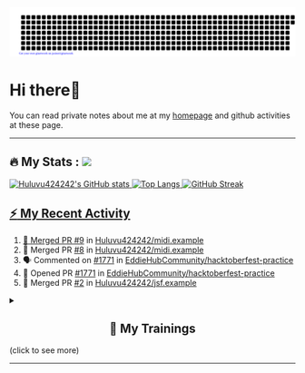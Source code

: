![gitartwork](gitartwork.svg)
# Hi there👋

You can read private notes about me at my [homepage](https://huluvu424242.github.io/home/) and github activities at these page.

---

## :fire: My Stats : <a href="https://github.com/Huluvu424242"><img src="https://img.shields.io/github/followers/Huluvu424242?label=follow&style=social" />
  
<!--p align="center"-->
<img alt="Huluvu424242's GitHub stats" src="https://github-readme-stats.vercel.app/api?username=Huluvu424242&show_icons=true&theme=vision-friendly-dark" width="33%" />
<img alt="Top Langs" src="https://github-readme-stats.vercel.app/api/top-langs/?username=Huluvu424242&layout=compact&theme=vision-friendly-dark" width="30%" />
<img alt="GitHub Streak" src="http://github-readme-streak-stats.herokuapp.com?user=Huluvu424242&theme=vision-friendly-dark&date_format=j%20M%5B%20Y%5D" width="33%" />
<!--/p-->
  
<!--script 
    type="module" 
    src='https://unpkg.com/@huluvu424242/honey-chucknorris-jokes@0.0.1/dist/honey-chucknorris-jokes/honey-chucknorris-jokes.js'>
</script>
<honey-chucknorris-jokes /-->

## :zap: My Recent Activity

<!--START_SECTION:activity-->
1. 🎉 Merged PR [#9](https://github.com/Huluvu424242/midi.example/pull/9) in [Huluvu424242/midi.example](https://github.com/Huluvu424242/midi.example)
2. 🎉 Merged PR [#8](https://github.com/Huluvu424242/midi.example/pull/8) in [Huluvu424242/midi.example](https://github.com/Huluvu424242/midi.example)
3. 🗣 Commented on [#1771](https://github.com/EddieHubCommunity/hacktoberfest-practice/issues/1771) in [EddieHubCommunity/hacktoberfest-practice](https://github.com/EddieHubCommunity/hacktoberfest-practice)
4. 💪 Opened PR [#1771](https://github.com/EddieHubCommunity/hacktoberfest-practice/pull/1771) in [EddieHubCommunity/hacktoberfest-practice](https://github.com/EddieHubCommunity/hacktoberfest-practice)
5. 🎉 Merged PR [#2](https://github.com/Huluvu424242/jsf.example/pull/2) in [Huluvu424242/jsf.example](https://github.com/Huluvu424242/jsf.example)
<!--END_SECTION:activity-->
  
  
<details>   
  <summary> <h2 align="center">🌱 My Trainings</h2> (click to see more)</summary>
  
  <a  target="_blank" href="https://www.flickr.com/photos/huluvu424242/albums/72157628149627159" title="Zertifikate"><img src="https://live.staticflickr.com/7007/6401185011_d67d8dd4e4_c.jpg" width="100%" height="10%" alt="Zertifikate"></a>
  
</details>


--- 



<!--
**Huluvu424242/huluvu424242** is a ✨ _special_ ✨ repository because its `README.md` (this file) appears on your GitHub profile.

Here are some ideas to get you started:

- 🔭 I’m currently working on ...
- 🌱 I’m currently learning ...
- 👯 I’m looking to collaborate on ...
- 🤔 I’m looking for help with ...
- 💬 Ask me about ...
- 📫 How to reach me: ...
- 😄 Pronouns: ...
- ⚡ Fun fact: ...
-->
